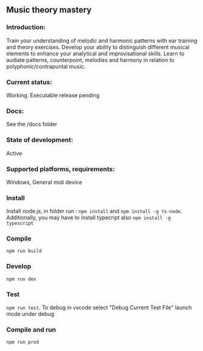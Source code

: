## Music theory mastery

### Introduction:
Train your understanding of melodic and harmonic patterns with ear training and theory exercises. Develop your ability to distinguish different musical elements to enhance your analytical and improvisational skills.
Learn to audiate patterns, counterpoint, melodies and harmony in relation to polyphonic/contrapuntal music.  

### Current status:
Working. Executable release pending

### Docs:
See the /docs folder

### State of development:
Active

### Supported platforms, requirements:
Windows, General midi device

### Install
Install node.js, in folder run : <code>npm install</code> and <code>npm install -g ts-node</code>. Additionally, you may have to install typecript also <code>npm install -g typescript</code>

### Compile
<code>npm run build</code>

### Develop
<code>npm run dev</code>

### Test
<code>npm run test</code>. To debug in vscode select "Debug Current Test File" launch mode under debug

### Compile and run
<code>npm run prod</code>

